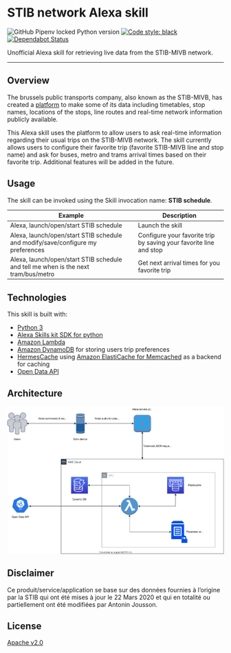 # STIB network Alexa skill

![GitHub Pipenv locked Python version](https://img.shields.io/github/pipenv/locked/python-version/antoninj/playground)
[![Code style: black](https://img.shields.io/badge/code%20style-black-000000.svg)](https://github.com/psf/black)
[![Dependabot Status](https://api.dependabot.com/badges/status?host=github&repo=Antoninj/stib-alexa-skill&identifier=257949017)](https://dependabot.com)

Unofficial Alexa skill for retrieving live data from the STIB-MIVB network.

------------------------------------------------------------------------
## Overview

The brussels public transports company, also known as the STIB-MIVB, has created a 
[platform](https://opendata.stib-mivb.be/store/) to make some of its data including timetables, stop names, locations 
of the stops, line routes and real-time network information publicly available.

This Alexa skill uses the platform to allow users to ask real-time information regarding their usual trips on the
 STIB-MIVB network. The skill currently allows users to configure their favorite trip (favorite STIB-MIVB line and stop name) 
 and ask for buses, metro and trams arrival times based on their favorite trip. Additional features will be added in the future. 

## Usage

The skill can be invoked using the Skill invocation name: **STIB schedule**.


| Example                                       | Description                      |
|------------------------------------------ |--------------------------------------|
| Alexa, launch/open/start STIB schedule     | Launch the skill                   |
| Alexa, launch/open/start STIB schedule  and modify/save/configure my preferences |  Configure your favorite trip by saving your favorite line and stop | 
| Alexa, launch/open/start STIB schedule and tell me when is the next tram/bus/metro | Get next arrival times for you favorite trip  |

## Technologies

This skill is built with:
- [Python 3](https://www.python.org)
- [Alexa Skills kit SDK for python](https://github.com/alexa/alexa-skills-kit-sdk-for-python)
- [Amazon Lambda](https://aws.amazon.com/lambda/) 
- [Amazon DynamoDB](https://aws.amazon.com/dynamodb/) for storing users trip preferences
- [HermesCache](https://pypi.org/project/HermesCache/) using [Amazon ElastiCache for Memcached](https://aws.amazon.com/elasticache/memcached/) as a backend for caching
- [Open Data API](https://opendata.stib-mivb.be/store/)

## Architecture

![architecture diagram](assets/images/alexa-skill-architecture.svg)

## Disclaimer
Ce produit/service/application se base sur des données fournies à l’origine par la STIB qui ont été mises à jour le 22 Mars 2020 et qui en totalité ou partiellement ont été modifiées par Antonin Jousson. 

## License
[Apache v2.0](http://www.apache.org/licenses/LICENSE-2.0)